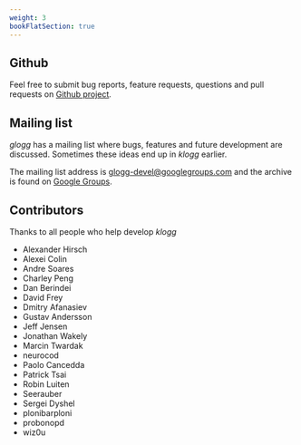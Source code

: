 ```yaml
---
weight: 3
bookFlatSection: true
---
```


## Github

Feel free to submit bug reports, feature requests, questions and pull requests on [Github project](https://github.com/variar/klogg).

## Mailing list
_glogg_ has a mailing list where bugs, features and future development are discussed. Sometimes these ideas end up in _klogg_ earlier.

The mailing list address is glogg-devel@googlegroups.com and the archive is found on [Google Groups](http://groups.google.co.uk/group/glogg-devel).

## Contributors

Thanks to all people who help develop _klogg_

 - Alexander Hirsch
 - Alexei Colin
 - Andre Soares
 - Charley Peng
 - Dan Berindei
 - David Frey
 - Dmitry Afanasiev
 - Gustav Andersson
 - Jeff Jensen
 - Jonathan Wakely
 - Marcin Twardak
 - neurocod
 - Paolo Cancedda
 - Patrick Tsai
 - Robin Luiten
 - Seerauber
 - Sergei Dyshel
 - plonibarploni
 - probonopd
 - wiz0u
 

